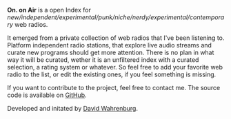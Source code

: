 **On. on Air** is a open Index for _new/independent/experimental/punk/niche/nerdy/experimental/contemporary_ web radios.

It emerged from a private collection of web radios that I've been listening to.
Platform independent radio stations, that explore live audio streams and curate new programs should get more attention.
There is no plan in what way it will be curated, wether it is an unfiltered index with a curated selection, a rating
system or whatever.
So feel free to add your favorite web radio to the list, or edit the existing ones, if you feel something is missing.

If you want to contribute to the project, feel free to contact me. The source code is available
on <a href="https://www.github.com/schnavy/on-on-air" target="_blank">GitHub</a>.

Developed and initated by <a href="https://davidwahrenburg.de" target="_blank">David Wahrenburg</a>.
